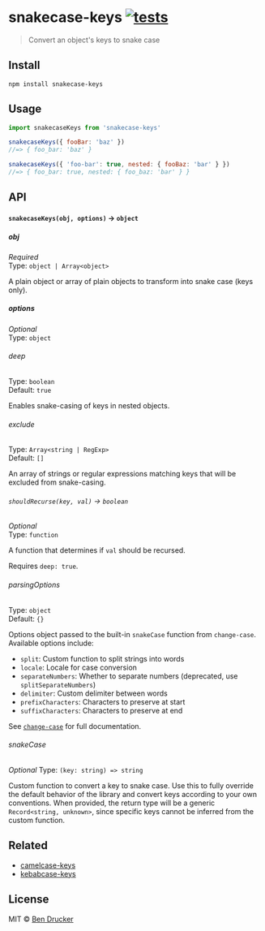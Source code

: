 # snakecase-keys [![tests](https://github.com/bendrucker/snakecase-keys/workflows/tests/badge.svg?branch=main)](https://github.com/bendrucker/snakecase-keys/actions?query=workflow%3Atests+branch%3Amain)

> Convert an object's keys to snake case


## Install

```
npm install snakecase-keys
```


## Usage

```js
import snakecaseKeys from 'snakecase-keys'

snakecaseKeys({ fooBar: 'baz' })
//=> { foo_bar: 'baz' }

snakecaseKeys({ 'foo-bar': true, nested: { fooBaz: 'bar' } })
//=> { foo_bar: true, nested: { foo_baz: 'bar' } }
```

## API

#### `snakecaseKeys(obj, options)` -> `object`

##### obj

*Required*  
Type: `object | Array<object>`

A plain object or array of plain objects to transform into snake case (keys only).

##### options

*Optional*  
Type: `object`

###### deep

Type: `boolean`  
Default: `true`

Enables snake-casing of keys in nested objects.

###### exclude

Type: `Array<string | RegExp>`  
Default: `[]`

An array of strings or regular expressions matching keys that will be excluded from snake-casing.

###### `shouldRecurse(key, val)` -> `boolean`

*Optional*  
Type: `function`

A function that determines if `val` should be recursed.

Requires `deep: true`.

###### parsingOptions

Type: `object`  
Default: `{}`

Options object passed to the built-in `snakeCase` function from `change-case`. Available options include:

- `split`: Custom function to split strings into words
- `locale`: Locale for case conversion
- `separateNumbers`: Whether to separate numbers (deprecated, use `splitSeparateNumbers`)
- `delimiter`: Custom delimiter between words
- `prefixCharacters`: Characters to preserve at start
- `suffixCharacters`: Characters to preserve at end

See [`change-case`](https://github.com/blakeembrey/change-case) for full documentation.

###### snakeCase

*Optional*
Type: `(key: string) => string`

Custom function to convert a key to snake case. Use this to fully override the default behavior of the library and convert keys according to your own conventions. When provided, the return type will be a generic `Record<string, unknown>`, since specific keys cannot be inferred from the custom function.

## Related

* [camelcase-keys](https://github.com/sindresorhus/camelcase-keys)
* [kebabcase-keys](https://github.com/mattiloh/kebabcase-keys)

## License

MIT © [Ben Drucker](http://bendrucker.me)
